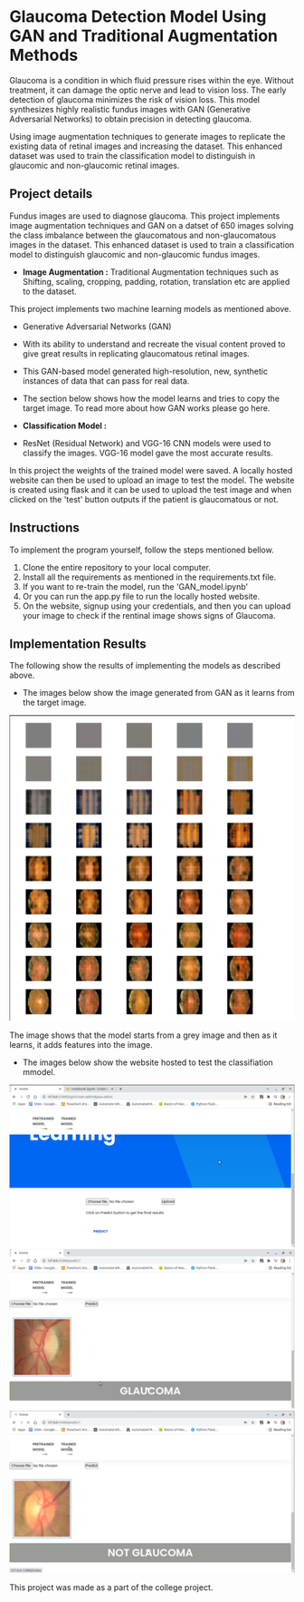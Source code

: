 # Glaucoma Detection Model Using GAN and Traditional Augmentation Methods
Glaucoma is a condition in which fluid pressure rises within the eye. Without treatment, it can damage the optic nerve and lead to vision loss. The early detection of glaucoma minimizes the risk of vision loss. This model synthesizes highly realistic fundus images with GAN (Generative Adversarial Networks) to obtain precision in detecting glaucoma.

Using image augmentation techniques to generate images to replicate the existing data of retinal images and increasing the dataset. This enhanced dataset was used to train the classification model to distinguish in glaucomic and non-glaucomic retinal images.

## Project details
Fundus images are used to diagnose glaucoma. This project implements image augmentation techniques and GAN on a datset of 650 images solving the class imbalance between the glaucomatous and non-glaucomatous images in the dataset. This enhanced dataset is used to train a classification model to distinguish glaucomic and non-glaucomic  fundus images.

* **Image Augmentation :** Traditional Augmentation techniques such as Shifting, scaling, cropping, padding, rotation, translation etc are applied to the dataset.
  
This project implements two machine learning models as mentioned above.
*   Generative Adversarial Networks (GAN)
*   With its ability to understand and recreate the visual content proved to give great results in replicating glaucomatous retinal images.
*   This GAN-based model generated high-resolution, new, synthetic instances of data that can pass for real data. 
*   The section below shows how the model learns and tries to copy the target image. To read more about how GAN works please go here.

* **Classification Model :**
* ResNet (Residual Network) and VGG-16 CNN models were used to classify the images.  VGG-16 model gave the most accurate results.

In this project the weights of the trained model were saved. 
A locally hosted website can then be used to upload an image to test the model. 
The website is created using flask and it can be used to upload the test image and when clicked on the 'test' button outputs if the patient is glaucomatous or not.


## Instructions

To implement the program yourself, follow the steps mentioned bellow.

1. Clone the entire repository to your local computer.
2. Install all the requirements as mentioned in the requirements.txt file.
3. If you want to re-train the model, run the 'GAN_model.ipynb'
4. Or you can run the app.py file to run the locally hosted website.
5. On the website, signup using your credentials, and then you can upload your image to check if the rentinal image shows signs of Glaucoma.


## Implementation Results

The following show the results of implementing the models as described above.

* The images below show the image generated from GAN as it learns from the target image.

![Image of the GAN testing](/GAN_test.png)

The image shows that the model starts from a grey image and then as it learns, it adds features into the image.

* The images below show the website hosted to test the classifiation mmodel.

![Image of the classification model](/test_1.png)
![Image of the classification model](/test_2.png)
![Image of the classification model](/test_3.png)



This project was made as a part of the college project.
